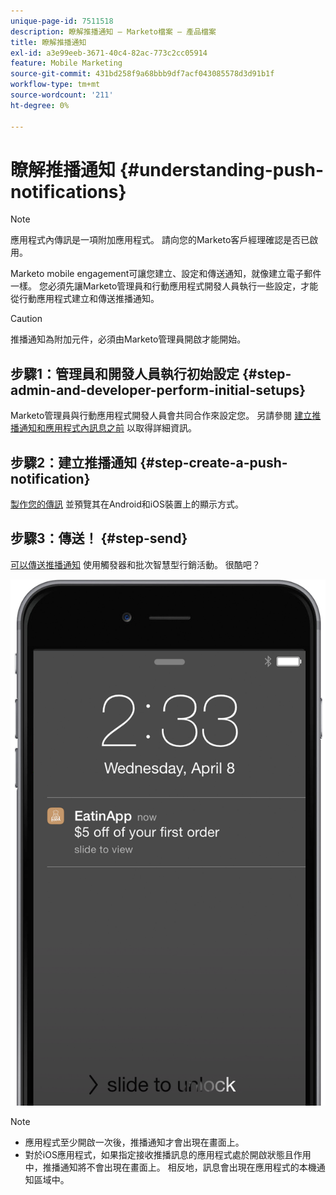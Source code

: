 ```yaml
---
unique-page-id: 7511518
description: 瞭解推播通知 — Marketo檔案 — 產品檔案
title: 瞭解推播通知
exl-id: a3e99eeb-3671-40c4-82ac-773c2cc05914
feature: Mobile Marketing
source-git-commit: 431bd258f9a68bbb9df7acf043085578d3d91b1f
workflow-type: tm+mt
source-wordcount: '211'
ht-degree: 0%

---
```


# 瞭解推播通知 {#understanding-push-notifications}

>[!NOTE]
>
>應用程式內傳訊是一項附加應用程式。 請向您的Marketo客戶經理確認是否已啟用。

Marketo mobile engagement可讓您建立、設定和傳送通知，就像建立電子郵件一樣。  您必須先讓Marketo管理員和行動應用程式開發人員執行一些設定，才能從行動應用程式建立和傳送推播通知。

>[!CAUTION]
>
>推播通知為附加元件，必須由Marketo管理員開啟才能開始。

## 步驟1：管理員和開發人員執行初始設定 {#step-admin-and-developer-perform-initial-setups}

Marketo管理員與行動應用程式開發人員會共同合作來設定您。 另請參閱 [建立推播通知和應用程式內訊息之前](/help/marketo/product-docs/mobile-marketing/admin/before-you-create-push-notifications-and-in-app-messages.md) 以取得詳細資訊。

## 步驟2：建立推播通知 {#step-create-a-push-notification}

[製作您的傳訊](/help/marketo/product-docs/mobile-marketing/push-notifications/create-a-push-notification.md) 並預覽其在Android和iOS裝置上的顯示方式。

## 步驟3：傳送！ {#step-send}

[可以傳送推播通知](/help/marketo/product-docs/mobile-marketing/push-notifications/send-a-mobile-push-notification.md) 使用觸發器和批次智慧型行銷活動。 很酷吧？

![](assets/image2015-4-27-8-3a41-3a43.png)

>[!NOTE]
>
>* 應用程式至少開啟一次後，推播通知才會出現在畫面上。
>* 對於iOS應用程式，如果指定接收推播訊息的應用程式處於開啟狀態且作用中，推播通知將不會出現在畫面上。 相反地，訊息會出現在應用程式的本機通知區域中。
